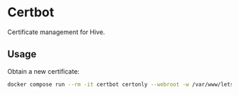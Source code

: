 # Certbot

Certificate management for Hive.

## Usage

Obtain a new certificate:

```sh
docker compose run --rm -it certbot certonly --webroot -w /var/www/letsencrypt -d hive.gbenson.net
```
